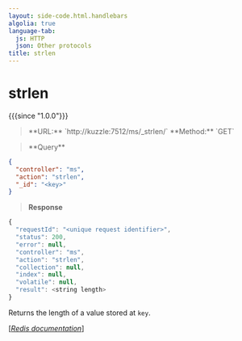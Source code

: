 ```yaml
---
layout: side-code.html.handlebars
algolia: true
language-tab:
  js: HTTP
  json: Other protocols
title: strlen
---
```


# strlen

{{{since "1.0.0"}}}




<blockquote class="js">
<p>
**URL:** `http://kuzzle:7512/ms/_strlen/<key>`  
**Method:** `GET`
</p>
</blockquote>


<blockquote class="json">
<p>
**Query**
</p>
</blockquote>


```json
{
  "controller": "ms",
  "action": "strlen",
  "_id": "<key>"
}
```

>**Response**

```javascript
{
  "requestId": "<unique request identifier>",
  "status": 200,
  "error": null,
  "controller": "ms",
  "action": "strlen",
  "collection": null,
  "index": null,
  "volatile": null,
  "result": <string length>
}
```

Returns the length of a value stored at `key`.

[[_Redis documentation_]](https://redis.io/commands/strlen)
